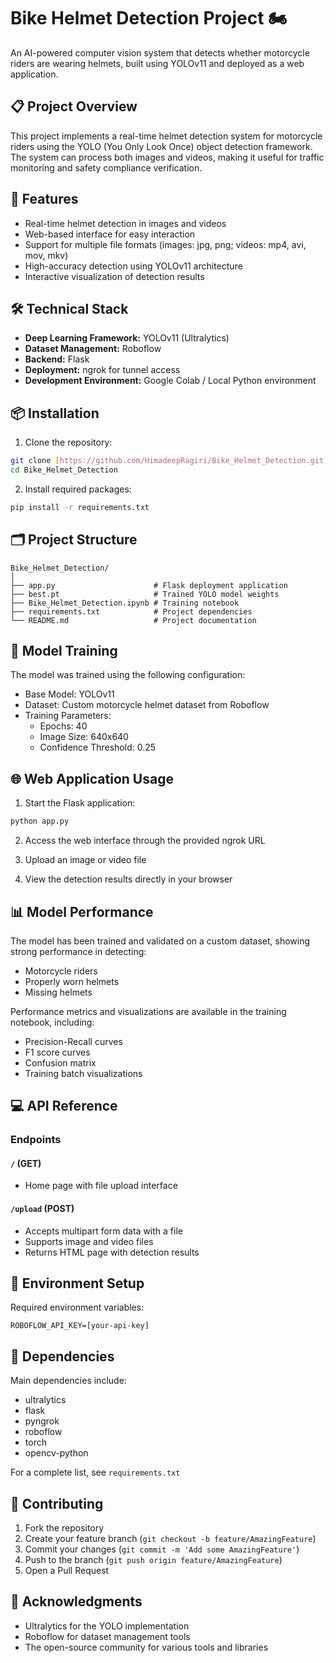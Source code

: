 # Bike Helmet Detection Project 🏍️

An AI-powered computer vision system that detects whether motorcycle riders are wearing helmets, built using YOLOv11 and deployed as a web application.

## 📋 Project Overview

This project implements a real-time helmet detection system for motorcycle riders using the YOLO (You Only Look Once) object detection framework. The system can process both images and videos, making it useful for traffic monitoring and safety compliance verification.

## 🚀 Features

- Real-time helmet detection in images and videos
- Web-based interface for easy interaction
- Support for multiple file formats (images: jpg, png; videos: mp4, avi, mov, mkv)
- High-accuracy detection using YOLOv11 architecture
- Interactive visualization of detection results

## 🛠️ Technical Stack

- **Deep Learning Framework:** YOLOv11 (Ultralytics)
- **Dataset Management:** Roboflow
- **Backend:** Flask
- **Deployment:** ngrok for tunnel access
- **Development Environment:** Google Colab / Local Python environment

## 📦 Installation

1. Clone the repository:
```bash
git clone [https://github.com/HimadeepRagiri/Bike_Helmet_Detection.git]
cd Bike_Helmet_Detection
```

2. Install required packages:
```bash
pip install -r requirements.txt
```

## 🗂️ Project Structure

```
Bike_Helmet_Detection/
│
├── app.py                      # Flask deployment application
├── best.pt                     # Trained YOLO model weights
├── Bike_Helmet_Detection.ipynb # Training notebook
├── requirements.txt            # Project dependencies
└── README.md                   # Project documentation
```

## 🔧 Model Training

The model was trained using the following configuration:
- Base Model: YOLOv11
- Dataset: Custom motorcycle helmet dataset from Roboflow
- Training Parameters:
  - Epochs: 40
  - Image Size: 640x640
  - Confidence Threshold: 0.25

## 🌐 Web Application Usage

1. Start the Flask application:
```bash
python app.py
```

2. Access the web interface through the provided ngrok URL

3. Upload an image or video file

4. View the detection results directly in your browser

## 📊 Model Performance

The model has been trained and validated on a custom dataset, showing strong performance in detecting:
- Motorcycle riders
- Properly worn helmets
- Missing helmets

Performance metrics and visualizations are available in the training notebook, including:
- Precision-Recall curves
- F1 score curves
- Confusion matrix
- Training batch visualizations

## 💻 API Reference

### Endpoints

#### `/` (GET)
- Home page with file upload interface

#### `/upload` (POST)
- Accepts multipart form data with a file
- Supports image and video files
- Returns HTML page with detection results

## 🔑 Environment Setup

Required environment variables:
```
ROBOFLOW_API_KEY=[your-api-key]
```

## 📝 Dependencies

Main dependencies include:
- ultralytics
- flask
- pyngrok
- roboflow
- torch
- opencv-python

For a complete list, see `requirements.txt`

## 🤝 Contributing

1. Fork the repository
2. Create your feature branch (`git checkout -b feature/AmazingFeature`)
3. Commit your changes (`git commit -m 'Add some AmazingFeature'`)
4. Push to the branch (`git push origin feature/AmazingFeature`)
5. Open a Pull Request

## 🙏 Acknowledgments

- Ultralytics for the YOLO implementation
- Roboflow for dataset management tools
- The open-source community for various tools and libraries
